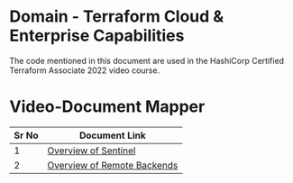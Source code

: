 # Domain  - Terraform Cloud & Enterprise Capabilities

The code mentioned in this document are used in the HashiCorp Certified Terraform Associate 2022 video course.


# Video-Document Mapper

| Sr No | Document Link |
| ------ | ------ |
| 1 | [Overview of Sentinel][PlDa] |
| 2 | [Overview of Remote Backends][PlDb] |





   [PlDa]: <https://github.com/zealvora/terraform-beginner-to-advanced-resource/blob/master/Terraform%20Cloud/sentinel-policy.tf>
   [PlDb]: <https://github.com/zealvora/terraform-beginner-to-advanced-resource/blob/master/Terraform%20Cloud/remote-backend.md>
